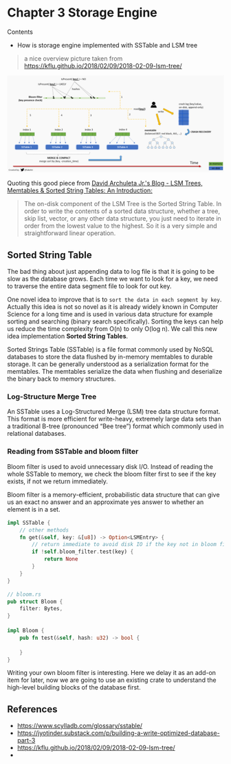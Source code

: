 # Chapter 3 Storage Engine

Contents
- How is storage engine implemented with SSTable and LSM tree

> a nice overview picture taken from https://kflu.github.io/2018/02/09/2018-02-09-lsm-tree/

![img.png](img.png)

Quoting this good piece from [David Archuleta Jr.'s Blog - LSM Trees, Memtables & Sorted String Tables: An Introduction:](https://www.darchuletajr.com/blog/lsm-trees-memtables-sorted-string-tables-introduction)

> The on-disk component of the LSM Tree is the Sorted String Table. In order to write the contents of a sorted data structure, whether a tree, skip list, vector, or any other data structure, you just need to iterate in order from the lowest value to the highest. So it is a very simple and straightforward linear operation.

## Sorted String Table

The bad thing about just appending data to log file is that it is going to be slow as the database grows. Each time we want to look for a key, we need to traverse the entire data segment file to look for out key.

One novel idea to improve that is to `sort the data in each segment by key`. Actually this idea is not so novel as it is already widely known in Computer Science for a long time and is used in various data structure for example sorting and searching (binary search specifically). Sorting the keys can help us reduce the time complexity from O(n) to only O(log n). We call this new idea implementation **Sorted String Tables**.

Sorted Strings Table (SSTable) is a file format commonly used by NoSQL databases to store the data flushed by in-memory memtables to durable storage. It can be generally understood as a serialization format for the memtables. The memtables serialize the data when flushing and deserialize the binary back to memory structures.

### Log-Structure Merge Tree

An SSTable uses a Log-Structured Merge (LSM) tree data structure format. This format is more efficient for write-heavy, extremely large data sets than a traditional B-tree (pronounced “Bee tree”) format which commonly used in relational databases.

### Reading from SSTable and bloom filter

Bloom filter is used to avoid unnecessary disk I/O. Instead of reading the whole SSTable to memory, we check the bloom filter first to see if the key exists, if not we return immediately.

Bloom filter is a memory-efficient, probabilistic data structure that can give us an exact no answer and an approximate yes answer to whether an element is in a set.

```rust
impl SSTable {
    // other methods
    fn get(&self, key: &[u8]) -> Option<LSMEntry> {
        // return immediate to avoid disk IO if the key not in bloom filter
        if !self.bloom_filter.test(key) {
            return None
        }
    }
}
```

```rust
// bloom.rs
pub struct Bloom {
    filter: Bytes,
}

impl Bloom {
    pub fn test(&self, hash: u32) -> bool {
        
    }
}
```

Writing your own bloom filter is interesting. Here we delay it as an add-on item for later, now we are going to use an existing crate to understand the high-level building blocks of the database first.

## References
- https://www.scylladb.com/glossary/sstable/
- https://jyotinder.substack.com/p/building-a-write-optimized-database-part-3
- https://kflu.github.io/2018/02/09/2018-02-09-lsm-tree/
- 

